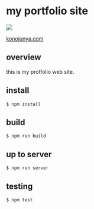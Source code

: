 # my portfolio site

![](https://user-images.githubusercontent.com/12035578/28760294-ddea3130-75e0-11e7-88e3-20c6ce579683.png)

[konojunya.com](http://www.konojunya.com)

## overview

this is my protfolio web site.

## install

```
$ npm install
```

## build

```
$ npm run build
```

## up to server

```
$ npm run server
```

## testing

```
$ npm test
```
